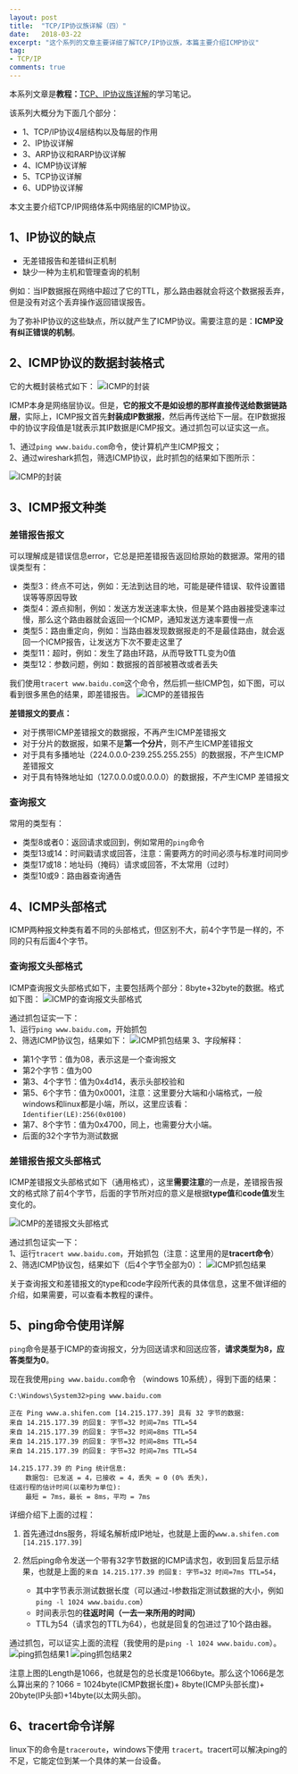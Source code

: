 ```yaml
---
layout: post
title:  "TCP/IP协议族详解（四）"
date:   2018-03-22
excerpt: "这个系列的文章主要详细了解TCP/IP协议族，本篇主要介绍ICMP协议"
tag:
- TCP/IP
comments: true
---
```



本系列文章是**教程：**[TCP、IP协议族详解](http://study.163.com/course/courseMain.htm?courseId=1003343002)的学习笔记。

该系列大概分为下面几个部分：

- 1、TCP/IP协议4层结构以及每层的作用
- 2、IP协议详解
- 3、ARP协议和RARP协议详解
- 4、ICMP协议详解
- 5、TCP协议详解
- 6、UDP协议详解

本文主要介绍TCP/IP网络体系中网络层的ICMP协议。


## 1、IP协议的缺点

- 无差错报告和差错纠正机制
- 缺少一种为主机和管理查询的机制

例如：当IP数据报在网络中超过了它的TTL，那么路由器就会将这个数据报丢弃，但是没有对这个丢弃操作返回错误报告。

为了弥补IP协议的这些缺点，所以就产生了ICMP协议。需要注意的是：**ICMP没有纠正错误的机制**。


## 2、ICMP协议的数据封装格式

它的大概封装格式如下：
![ICMP的封装](/images/posts/tcp-ip/icmp-head-1.png)

ICMP本身是网络层协议。但是，**它的报文不是如设想的那样直接传送给数据链路层**，实际上，ICMP报文首先**封装成IP数据报**，然后再传送给下一层。在IP数据报中的协议字段值是1就表示其IP数据是ICMP报文。通过抓包可以证实这一点。

1、通过`ping www.baidu.com`命令，使计算机产生ICMP报文；  
2、通过wireshark抓包，筛选ICMP协议，此时抓包的结果如下图所示：

![ICMP的封装](/images/posts/tcp-ip/icmp-wireshark-1.png)

## 3、ICMP报文种类

### 差错报告报文

可以理解成是错误信息error，它总是把差错报告返回给原始的数据源。常用的错误类型有：

- 类型3：终点不可达，例如：无法到达目的地，可能是硬件错误、软件设置错误等等原因导致
- 类型4：源点抑制，例如：发送方发送速率太快，但是某个路由器接受速率过慢，那么这个路由器就会返回一个ICMP，通知发送方速率要慢一点
- 类型5：路由重定向，例如：当路由器发现数据报走的不是最佳路由，就会返回一个ICMP报告，让发送方下次不要走这里了
- 类型11：超时，例如：发生了路由环路，从而导致TTL变为0值
- 类型12：参数问题，例如：数据报的首部被篡改或者丢失

我们使用`tracert www.baidu.com`这个命令，然后抓一些ICMP包，如下图，可以看到很多黑色的结果，即差错报告。
![ICMP的差错报告](/images/posts/tcp-ip/icmp-wireshark-2.png)

**差错报文的要点：**

- 对于携带ICMP差错报文的数据报，不再产生ICMP差错报文
- 对于分片的数据报，如果不是**第一个分片**，则不产生ICMP差错报文
- 对于具有多播地址（224.0.0.0-239.255.255.255）的数据报，不产生ICMP差错报文
- 对于具有特殊地址如（127.0.0.0或0.0.0.0）的数据报，不产生ICMP
差错报文


### 查询报文

常用的类型有：

- 类型8或者0：返回请求或回到，例如常用的`ping`命令
- 类型13或14：时间戳请求或回答，注意：需要两方的时间必须与标准时间同步
- 类型17或18：地址码（掩码）请求或回答，不太常用（过时）
- 类型10或9：路由器查询通告

## 4、ICMP头部格式

ICMP两种报文种类有着不同的头部格式，但区别不大，前4个字节是一样的，不同的只有后面4个字节。

### 查询报文头部格式

ICMP查询报文头部格式如下，主要包括两个部分：8byte+32byte的数据。格式如下图：
![ICMP的查询报文头部格式](/images/posts/tcp-ip/icmp-head-2.png)

通过抓包证实一下：  
1、运行`ping www.baidu.com`，开始抓包  
2、筛选ICMP协议包，结果如下：
![ICMP抓包结果](/images/posts/tcp-ip/icmp-wireshark-3.png)
3、字段解释：  

- 第1个字节：值为08，表示这是一个查询报文
- 第2个字节：值为00
- 第3、4个字节：值为0x4d14，表示头部校验和
- 第5、6个字节：值为0x0001，注意：这里要分大端和小端格式，一般windows和linux都是小端，所以，这里应该看：`Identifier(LE):256(0x0100)`
- 第7、8个字节：值为0x4700，同上，也需要分大小端。
- 后面的32个字节为测试数据


### 差错报告报文头部格式

ICMP差错报文头部格式如下（通用格式），这里**需要注意**的一点是，差错报告报文的格式除了前4个字节，后面的字节所对应的意义是根据**type值**和**code值**发生变化的。

![ICMP的差错报文头部格式](/images/posts/tcp-ip/icmp-head-3.png)

通过抓包证实一下：  
1、运行`tracert www.baidu.com`，开始抓包（注意：这里用的是**tracert命令**）  
2、筛选ICMP协议包，结果如下（后4个字节全部为0）：
![ICMP抓包结果](/images/posts/tcp-ip/icmp-wireshark-4.png)  

关于查询报文和差错报文的type和code字段所代表的具体信息，这里不做详细的介绍，如果需要，可以查看本教程的课件。

## 5、ping命令使用详解

`ping`命令是基于ICMP的查询报文，分为回送请求和回送应答，**请求类型为8，应答类型为0**。

现在我使用`ping www.baidu.com`命令 （windows 10系统），得到下面的结果：

	C:\Windows\System32>ping www.baidu.com
	
	正在 Ping www.a.shifen.com [14.215.177.39] 具有 32 字节的数据:
	来自 14.215.177.39 的回复: 字节=32 时间=7ms TTL=54
	来自 14.215.177.39 的回复: 字节=32 时间=8ms TTL=54
	来自 14.215.177.39 的回复: 字节=32 时间=8ms TTL=54
	来自 14.215.177.39 的回复: 字节=32 时间=7ms TTL=54
	
	14.215.177.39 的 Ping 统计信息:
	    数据包: 已发送 = 4，已接收 = 4，丢失 = 0 (0% 丢失)，
	往返行程的估计时间(以毫秒为单位):
	    最短 = 7ms，最长 = 8ms，平均 = 7ms

详细介绍下上面的过程：
1. 首先通过dns服务，将域名解析成IP地址，也就是上面的`www.a.shifen.com [14.215.177.39]`
2. 然后ping命令发送一个带有32字节数据的ICMP请求包，收到回复后显示结果，也就是上面的`来自 14.215.177.39 的回复: 字节=32 时间=7ms TTL=54`，

	- 其中字节表示测试数据长度（可以通过-l参数指定测试数据的大小，例如`ping -l 1024 www.baidu.com`）
	- 时间表示包的**往返时间（一去一来所用的时间）**
	- TTL为54（请求包的TTL为64），也就是回复的包进过了10个路由器。

通过抓包，可以证实上面的流程（我使用的是`ping -l 1024 www.baidu.com`）。
![ping抓包结果1](/images/posts/tcp-ip/ping-wireshark-1.png) 
![ping抓包结果2](/images/posts/tcp-ip/ping-wireshark-2.png) 

注意上图的Length是1066，也就是包的总长度是1066byte。那么这个1066是怎么算出来的？1066 = 1024byte(ICMP数据长度)+ 8byte(ICMP头部长度)+ 20byte(IP头部)+14byte(以太网头部)。

## 6、tracert命令详解

linux下的命令是`traceroute`，windows下使用	`tracert`。tracert可以解决ping的不足，它能定位到某一个具体的某一台设备。
